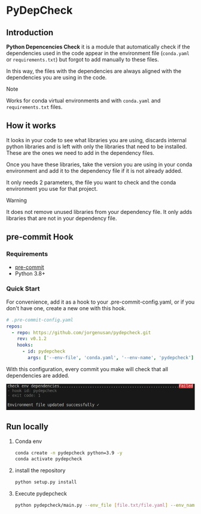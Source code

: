 # PyDepCheck

## Introduction

**Python Depencencies Check** it is a module that automatically check if the dependencies used in the code appear in the environment file (`conda.yaml` or `requirements.txt`) but forgot to add manually to these files.

In this way, the files with the dependencies are always aligned with the dependencies you are using in the code.

> [!NOTE]
> Works for conda virtual environments and with `conda.yaml` and `requirements.txt` files.

## How it works

It looks in your code to see what libraries you are using, discards internal python libraries and is left with only the libraries that need to be installed. These are the ones we need to add in the dependency files.

Once you have these libraries, take the version you are using in your conda environment and add it to the dependency file if it is not already added.

It only needs 2 parameters, the file you want to check and the conda environment you use for that project.

> [!WARNING]
> It does not remove unused libraries from your dependency file. It only adds libraries that are not in your dependency file.

## pre-commit Hook

### Requirements

- [pre-commit](https://pre-commit.com/)
- Python 3.8+

### Quick Start

For convenience, add it as a hook to your .pre-commit-config.yaml, or if you don't have one, create a new one with this hook.

```yaml
# .pre-commit-config.yaml
repos:
  - repo: https://github.com/jorgenusan/pydepcheck.git
    rev: v0.1.2
    hooks:
      - id: pydepcheck
        args: ['--env-file', 'conda.yaml', '--env-name', 'pydepcheck']
```

With this configuration, every commit you make will check that all dependencies are added.

![Terminal logs](assets/failed_log.png)

## Run locally

1. Conda env

   ```bash
   conda create -n pydepcheck python=3.9 -y
   conda activate pydepcheck
    ```

2. install the repository

   ```bash
   python setup.py install
   ```

3. Execute pydepcheck

    ```bash
    python pydepcheck/main.py --env_file [file.txt/file.yaml] --env_name pydepcheck
    ```

